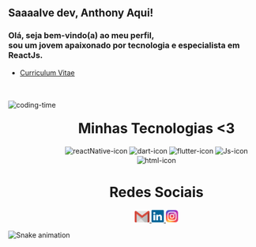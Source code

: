 ## Saaaalve dev, Anthony Aqui!
### Olá, seja bem-vindo(a) ao meu perfil,</br> sou um jovem apaixonado por tecnologia e especialista em ReactJs.


-   <a href = "https://drive.google.com/file/d/1HPs4UdcpfH8lKKcs2vTOIpnPzNL15CX9/view?usp=sharing" target=_blank>
      Curriculum Vitae
    </a>
<br>

<div  align="center"> 
  <div style="display: inline_block"><br>
    <img align="left" height="250" alt="coding-time" src="https://raw.githubusercontent.com/LuigiGf/LuigiGf/main/code.gif">
    <h1 align="center">Minhas Tecnologias <3</h1>
      <img align="center" height="50" width="80" alt="reactNative-icon" src="https://cdn.jsdelivr.net/gh/devicons/devicon/icons/react/react-original.svg" />
    <img align="center" height="50" width="80" alt="dart-icon" src="https://cdn.jsdelivr.net/gh/devicons/devicon/icons/nextjs/nextjs-original.svg">
    <img align="center" height="50" width="80" alt="flutter-icon" src="https://cdn.jsdelivr.net/gh/devicons/devicon/icons/tailwindcss/tailwindcss-plain.svg">
    <img align="center" height="50" width="80" alt="Js-icon" src="https://cdn.jsdelivr.net/gh/devicons/devicon/icons/javascript/javascript-original.svg" />
    <img align="center" height="50" width="80" alt="html-icon" src="https://cdn.jsdelivr.net/gh/devicons/devicon/icons/vscode/vscode-original.svg">
   </div>
    
  
  <h1 align="center">Redes Sociais</h1>
    <a href = "mailto: anthonysareis11@gmail.com" target=blank>
      <img width="30" src="gmail.svg">
    </a>
    <a href = "https://www.linkedin.com/in/anthony-sa-reis/" target=_blank>
      <img width="25" src="linkedin.svg">
    </a>
    <a href = "https://www.instagram.com/anthonysareis/" target=_blank>
      <img width="25" src="instagram.png">
    </a>
</div>
  
![Snake animation](https://github.com/LuigiGF/LuigiGF/blob/output/github-contribution-grid-snake.svg)
